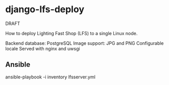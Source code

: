django-lfs-deploy
=================

DRAFT

How to deploy Lighting Fast Shop (LFS) to a single Linux node.

Backend database: PostgreSQL
Image support: JPG and PNG
Configurable locale
Served with nginx and uwsgi

Ansible
-------

ansible-playbook -i inventory lfsserver.yml

